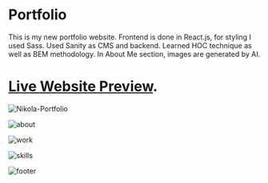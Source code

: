 # Portfolio
This is my new portfolio website. Frontend is done in React.js, for styling I used Sass.
Used Sanity as CMS and backend. Learned HOC technique as well as BEM methodology.
In About Me section, images are generated by AI.

# [Live Website Preview](https://nikola93portfolio.netlify.app).

![Nikola-Portfolio](https://user-images.githubusercontent.com/95870159/219866707-26e34a83-4be7-4ee7-af12-9023b7983971.png)

![about](https://user-images.githubusercontent.com/95870159/219866713-fe307672-86c1-4ca5-99ef-920262353df5.png)

![work](https://user-images.githubusercontent.com/95870159/219866716-88938fe5-4132-4e7a-a948-9f4c3c8d4fe1.png)

![skills](https://user-images.githubusercontent.com/95870159/219866720-9edc6a00-a1b3-4afe-9ffb-4de0b745b7f1.png)

![footer](https://user-images.githubusercontent.com/95870159/219866722-ee966c14-2dca-4ec2-822f-a595cb493fad.png)
